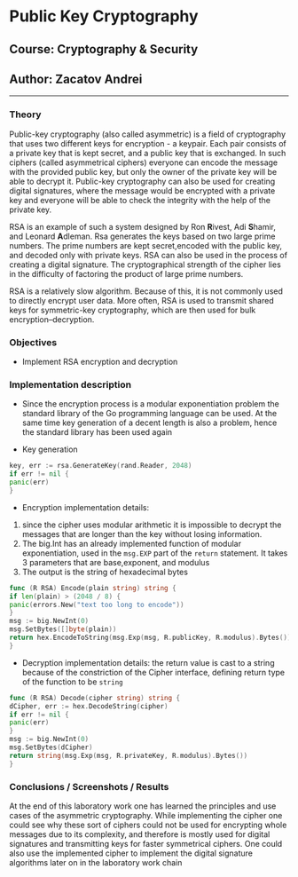 # Public Key Cryptography

## Course: Cryptography & Security

## Author: Zacatov Andrei

----

### Theory

Public-key cryptography (also called asymmetric) is a field of cryptography that uses two different keys for encryption - a keypair. Each pair consists of a private key that is kept secret, and a public key that is exchanged.
In such ciphers (called asymmetrical ciphers) everyone can encode the message with the provided public key, but only the owner of the private key will be able to decrypt it.
Public-key cryptography can also be used for creating digital signatures, where the message would be encrypted with a private key and everyone will be able to check the integrity with the help of the private key.

RSA is an example of such a system designed by Ron **R**ivest, Adi **S**hamir, and Leonard **A**dleman.
Rsa generates the keys based on two large prime numbers. The prime numbers are kept secret,encoded with the public key, and decoded only with private keys.
RSA can also be used in the process of creating a digital signature.
The cryptographical strength of the cipher lies in the difficulty of factoring the product of large prime numbers.

RSA is a relatively slow algorithm. Because of this, it is not commonly used to directly encrypt user data. More often, RSA is used to transmit shared keys for symmetric-key cryptography, which are then used for bulk encryption–decryption.
### Objectives

* Implement RSA encryption and decryption

### Implementation description
* Since the encryption process is a modular exponentiation problem the standard library of the Go programming language can be used.
At the same time key generation of a decent length is also a problem, hence the standard library has been used again

* Key generation
```go
key, err := rsa.GenerateKey(rand.Reader, 2048)
if err != nil {
panic(err)
}
```
* Encryption implementation details:
1. since the cipher uses modular arithmetic it is impossible to decrypt the messages that are longer than the key without losing information.
2. The big.Int has an already implemented function of modular exponentiation, used in the `msg.EXP` part of the `return` statement.
It takes 3 parameters that are base,exponent, and modulus
3. The output is the string of hexadecimal bytes
```go
func (R RSA) Encode(plain string) string {
if len(plain) > (2048 / 8) {
panic(errors.New("text too long to encode"))
}
msg := big.NewInt(0)
msg.SetBytes([]byte(plain))
return hex.EncodeToString(msg.Exp(msg, R.publicKey, R.modulus).Bytes())
}
```
* Decryption implementation details:
the return value is cast to a string because of the constriction of the Cipher interface, defining return type of the function to be `string`
```go
func (R RSA) Decode(cipher string) string {
dCipher, err := hex.DecodeString(cipher)
if err != nil {
panic(err)
}
msg := big.NewInt(0)
msg.SetBytes(dCipher)
return string(msg.Exp(msg, R.privateKey, R.modulus).Bytes())
}
```
### Conclusions / Screenshots / Results
At the end of this laboratory work one has learned the principles and use cases of the asymmetric cryptography.
While implementing the cipher one could see why these sort of ciphers could not be used for encrypting whole messages due to its complexity, and therefore is mostly used for digital signatures and transmitting keys for faster symmetrical ciphers.
One could also use the implemented cipher to implement the digital signature algorithms later on in the laboratory work chain

